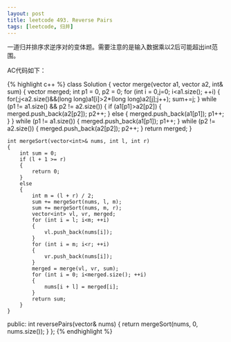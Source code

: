 ```yaml
---
layout: post
title: leetcode 493. Reverse Pairs
tags: [leetcode, 归并]
---
```


一道归并排序求逆序对的变体题。需要注意的是输入数据乘以2后可能超出int范围。

AC代码如下：

{% highlight c++ %}
class Solution {
    vector<int> merge(vector<int> a1, vector<int> a2, int& sum)
    {
        vector<int> merged;
        int p1 = 0, p2 = 0;
        for (int i = 0,j=0; i<a1.size(); ++i)
        {
            for(;j<a2.size()&&(long long)a1[i]>2*(long long)a2[j];j++);
            sum+=j;
        }
        while (p1 != a1.size() && p2 != a2.size())
        {
            if (a1[p1]>a2[p2])
            {
                merged.push_back(a2[p2]);
                p2++;
            }
            else
            {
                merged.push_back(a1[p1]);
                p1++;
            }
        }
        while (p1 != a1.size())
        {
            merged.push_back(a1[p1]);
            p1++;
        }
        while (p2 != a2.size())
        {
            merged.push_back(a2[p2]);
            p2++;
        }
        return merged;
    }

    int mergeSort(vector<int>& nums, int l, int r)
    {
        int sum = 0;
        if (l + 1 >= r)
        {
            return 0;
        }
        else
        {
            int m = (l + r) / 2;
            sum += mergeSort(nums, l, m);
            sum += mergeSort(nums, m, r);
            vector<int> vl, vr, merged;
            for (int i = l; i<m; ++i)
            {
                vl.push_back(nums[i]);
            }
            for (int i = m; i<r; ++i)
            {
                vr.push_back(nums[i]);
            }
            merged = merge(vl, vr, sum);
            for (int i = 0; i<merged.size(); ++i)
            {
                nums[i + l] = merged[i];
            }
            return sum;
        }
    }

public:
    int reversePairs(vector<int>& nums) {
        return mergeSort(nums, 0, nums.size());
    }
};
{% endhighlight %}
